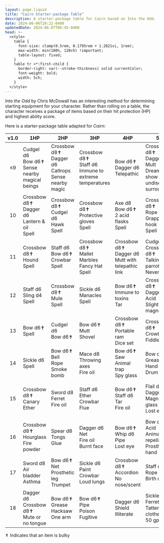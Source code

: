 ```yaml
---
layout: page.liquid
title: "Cairn Starter-package Table"
description: A starter-package table for Cairn based on Into the Odd.
date: 2024-06-06T20:22-0400
updatedDate: 2024-06-07T06:45-0400
head: >-
  <style>
    table {
      font-size: clamp(0.5rem, 0.1795rem + 1.2821vi, 1rem);
      max-width: min(100%, 120ch) !important;
      table-layout: fixed;
    }
    table tr >*:first-child {
      border-right: var(--stroke-thickness) solid currentColor;
      font-weight: bold;
      width: 5ch;
    }
  </style>
---
```


_Into the Odd_ by Chris McDowall has an interesting method for determining
starting equipment for your character. Rather than rolling on a table, the
character receives a package of items based on their hit protection (HP) and
highest ability score.

Here is a starter-package table adapted for _Cairn_:

| v1.0 | 1HP                                                  | 2HP                                                          | 3HP                                                         | 4HP                                                     | 5HP                                                                             | 6HP                                                          |
| :--: | ---------------------------------------------------- | ------------------------------------------------------------ | ----------------------------------------------------------- | ------------------------------------------------------- | ------------------------------------------------------------------------------- | ------------------------------------------------------------ |
|  ≤9  | Cudgel d6<br>Bow d6✝<br>Sense nearby magical beings | Crossbow d8✝<br>Dagger d6<br>Caltrops<br>Sense nearby magic | Crossbow d8✝<br>Staff d6<br>Immune to extreme temperatures | Bow d6✝<br>Dagger d6<br>Telepathic                     | Crossbow d8✝<br>Dagger d6<br>Mutt<br>Dreams show you undiscovered surroundings | Crossbow d8✝<br>Dagger d6<br>Caltrops<br>Iron limb<br>Spell |
|  10  | Crossbow d8✝<br>Dagger d6<br>Lantern & oil<br>Spell | Crossbow d8✝<br>Cudgel d6<br>Hawk<br>Spell                  | Crossbow d8✝<br>Protective gloves<br>Spell                 | Axe d8<br>Bow d6✝<br>2 acid flasks<br>Spell            | Crossbow d8✝<br>Rope<br>Grappling hook<br>Spell                                | Crossbow d8✝<br>Cudgel d6<br>Eagle<br>Poison                |
|  11  | Crossbow d8✝<br>Hound<br>Spell                      | Staff d6<br>Bow d6✝<br>Crowbar<br>Spell                     | Crossbow d8✝<br>Mallet<br>Marbles<br>Fancy Hat<br>Spell    | Crossbow d8✝<br>Dagger d6<br>Mutt with telepathic link | Cudgel d6<br>Crossbow d8✝<br>Talking parrot<br>Never sleep                     | Sickle d6<br>Fire powder<br>Tar<br>Dark vision               |
|  12  | Staff d6<br>Sling d4<br>Spell                        | Crossbow d8✝<br>Mule<br>Spell                               | Sickle d6<br>Manacles<br>Spell                              | Bow d6✝<br>Immune to toxins<br>Tar                     | Crossbow d8✝<br>Dagger d6<br>Acid<br>Slightly magnetic                         | Spear d8<br>Cudgel d6<br>Chain                               |
|  13  | Bow d6✝<br>Spell                                    | Cudgel d6<br>Bow d6✝                                        | Bow d6✝<br>Mutt<br>Shovel                                  | Crossbow d8✝<br>Portable ram<br>Dice set               | Crossbow d8✝<br>Crowbar<br>Fiddle                                              | Sword d8<br>Rum<br>Fire powder                               |
|  14  | Sickle d6<br>Spell                                   | Bow d6✝<br>Bell<br>Rope<br>Smoke bomb                       | Mace d8<br>Throwing axes<br>Fire oil                        | Bow d6✝<br>Saw<br>Animal trap<br>Spy glass             | Bow d6✝<br>Grease<br>Hand drill<br>Drum                                        | Staff d6<br>Fire oil<br>Mirror                               |
|  15  | Crossbow d8✝<br>Canary<br>Ether                     | Sword d8<br>Ferret<br>Fire oil                               | Staff d6<br>Ether<br>Crowbar<br>Flue                        | Bow d6✝<br>Staff d6<br>Tar<br>Fire oil                 | Flail d8<br>Dagger d6<br>Magnifying glass<br>Lost eye                           | Bow d6✝<br>Cudgel d6<br>Fire powder<br>Saw                  |
|  16  | Crossbow d8✝<br>Hourglass<br>Fire powder            | Spear d8<br>Tongs<br>Glue                                    | Dagger d6<br>Net<br>Fire oil<br>Burnt face                  | Bow d6✝<br>Whip d6<br>Pipe<br>Lost eye                 | Bow d6✝<br>Acid<br>Animal repellant<br>Prosthetic hand                         | Bow d6✝<br>Fire powder<br>Shovel<br>Glowing eyes            |
|  17  | Sword d8<br>Air bladder<br>Asthma                    | Bow d6✝<br>Net<br>Prosthetic leg<br>Trumpet                 | Sickle d6<br>Paint<br>Crowbar<br>Loud lungs                 | Crossbow d8✝<br>Accordion<br>No nose/scent             | Staff d6<br>Rope<br>Birth defect                                                | Axe d8<br>Sling d4                                           |
|  18  | Dagger d6<br>Crossbow d8✝<br>Mute or no tongue      | Bow d6✝<br>Grease<br>Hacksaw<br>One arm                     | Bow d6✝<br>Pipe<br>Poison<br>Fugitive                      | Dagger d6<br>Shield<br>Illiterate                       | Sickle d6<br>Ferret<br>Tattered clothes<br>50 gp debt                           | Staff d6<br>Pigeon<br>Disfigured                             |

✝ Indicates that an item is bulky
